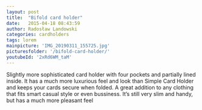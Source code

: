 ```yaml
---
layout: post
title:  "Bifold card holder"
date:   2015-04-18 08:43:59
author: Radosław Landowski
categories: cardholders
tags: lorem
mainpicture: 'IMG_20190311_155725.jpg'
picturesfolder: '/bifold-card-holder/'
youtubeId: '2xRd6WM_taM'
---
```


Slightly more sophisticated card holder with four pockets and partially lined inside. It has a much more luxurious feel and look than Simple Card Holder and keeps your cards secure when folded. A great addition to any clothing that fits smart casual style or even bussiness. It’s still very slim and handy, but has a much more pleasant feel